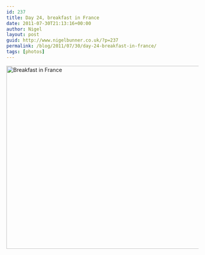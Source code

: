 ```yaml
---
id: 237
title: Day 24, breakfast in France
date: 2011-07-30T21:13:16+00:00
author: Nigel
layout: post
guid: http://www.nigelbunner.co.uk/?p=237
permalink: /blog/2011/07/30/day-24-breakfast-in-france/
tags: [photos]
---
```

[<img src="https://farm7.static.flickr.com/6143/6009179565_17ff715e9b_z.jpg" width="640" height="480" alt="Breakfast in France" />](https://www.flickr.com/photos/icklephotos/6009179565/ "Breakfast in France by icle fotos, on Flickr")